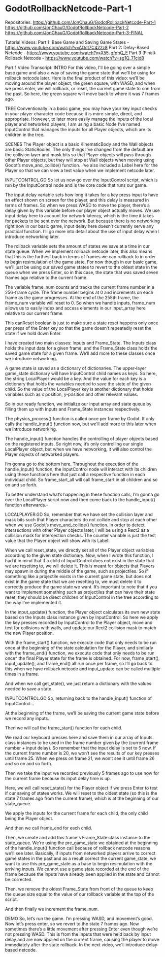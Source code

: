 # GodotRollbackNetcode-Part-1

Repositories:
https://github.com/JonChauG/GodotRollbackNetcode-Part-1
https://github.com/JonChauG/GodotRollbackNetcode-Part-2
https://github.com/JonChauG/GodotRollbackNetcode-Part-3-FINAL

Tutorial Videos:
Part 1: Base Game and Saving Game States - https://www.youtube.com/watch?v=AOct7C422z8
Part 2: Delay-Based Netcode - https://www.youtube.com/watch?v=X55-gfqhQ_E
Part 3 (Final): Rollback Netcode - https://www.youtube.com/watch?v=sg1Q_71cjd8

Part 1 Video Transcript:
INTRO
  For this video, I'll be going over a simple base game and also a way of saving the game state that we’ll be using for rollback netcode later. Here is the final product of this video: we’ll be moving around the player object, the green square, with WASD, and when we press enter, we will rollback, or reset, the current game state to one from the past. So here, the green square will move back to where it was 7 frames ago.

TREE
  Conventionally in a basic game, you may have your key input checks in your player character code because it is more simple, direct, and appropriate. However, to later more easily manage the inputs of the local player and networked players, I am using a basic Node I’ve named InputControl that manages the inputs for all Player objects, which are its children in the tree.

SCENES
  The Player object is a basic KinematicBody and the Wall objects are basic StaticBodies. The only things I've changed from the default are the collision layer and mask bits so that Player objects will pass through other Player objects, but they will stop at Wall objects when moving using Godot’s move_and_collide() function. I've also included a Label here for the Player so that we can view a test value when we implement netcode later.

INPUTCONTROL.GD
  So let us now go over the InputControl script, which is run by the InputControl node and is the core code that runs our game.

  The input delay variable sets how long it takes for a key press input to have an effect shown on screen for the player, and this delay is measured in terms of frames. So when we press WASD to move the player, there’s a delay given by this variable before our player object actually moves. We use input delay here to account for network latency, which is the time it takes for packets to be sent over the network. But because there is no networking right now in our basic game, input delay here doesn’t currently serve any practical function. I’ll go more into detail about the use of input delay when I introduce networking later.

  The rollback variable sets the amount of states we save at a time in our state queue. When we implement rollback netcode later, this also means that this is the furthest back in terms of frames we can rollback to in order to begin resimulation of the game state. For now though in our basic game, we'll just be using our saved game states to revert to the oldest state in the queue when we press Enter, so in this case, the state that was saved seven frames ago relative to the current frame.

  The variable frame_num counts and tracks the current frame number in a 256-frame cycle. The frame number begins at 0 and increments on each frame as the game progresses. At the end of the 255th frame, the frame_num variable will reset to 0. So when we handle inputs, frame_num allows us to easily index and access elements in our input_array here relative to our current frame.

  This canReset boolean is just to make sure a state reset happens only once per press of the Enter key so that the game doesn’t repeatedly reset the state if we hold down Enter.

  I have created two main classes: Inputs and Frame_State. The Inputs class holds the input data for a given frame, and the Frame_State class holds the saved game state for a given frame. We’ll add more to these classes once we introduce networking.

  A game state is saved as a dictionary of dictionaries. The upper-layer game_state dictionary will have InputControl child names as keys. So here, the string LocalPlayer would be a key. And the value for each key is a dictionary that holds the variables needed to save the state of the given child. So the value of the LocalPlayer key is another dictionary that holds variables such as x position, y-position and other relevant values. 

  So in our ready function, we initialize our input array and state queue by filling them up with Inputs and Frame_State instances respectively.

  The physics_process() function is called once per frame by Godot. It only calls the handle_input() function now, but we'll add more to this later when we introduce networking.

  The handle_input() function handles the controlling of player objects based on the registered inputs. So right now, it’s only controlling our single LocalPlayer object, but when we have networking, it will also control the Player objects of networked players.

  I’m gonna go to the bottom here. Throughout the execution of the handle_input() function, the InputControl node will interact with its children using these functions here that just call a respective function in each individual child. So frame_start_all will call frame_start in all children and so on and so forth.

  To better understand what’s happening in these function calls, I’m gonna go over the LocalPlayer script now and then come back to the handle_input() function afterwards.-

LOCALPLAYER.GD
  So, remember that we have set the collision layer and mask bits such that Player characters do not collide and stop at each other when we use Godot’s move_and_collide() function. In order to detect intersections with other Player objects later, I will be using a Rect2 as a collision mask for intersection checks. The counter variable is just the test value that the Player object will show with its Label.
  
  When we call reset_state, we directly set all of the Player object variables according to the given state dictionary. Now, when I wrote this function, I had it in mind that if a child of InputControl does not exist in the state that we are resetting to, we will delete it. This is meant for objects that Players may spawn in during the middle of the game, such as projectiles. So if something like a projectile exists in the current game state, but does not exist in the game state that we are resetting to, we must delete it to correctly produce the game state we want. It’s important to note that if you want to implement something such as projectiles that can have their state reset, they should be direct children of InputControl in the tree according to the way I’ve implemented it.

  In the input_update() function, the Player object calculates its own new state based on the Inputs class instance given by InputControl. So here we apply the key presses recorded by InputControl to the Player object, move and test for collisions with walls, and update our Rect2 collision mask to match the new Player position.

  With the frame_start() function, we execute code that only needs to be run once at the beginning of the state calculation for the Player, and similarly with the frame_end() function, we execute code that only needs to be run once^ the final Player state for the frame is obtained. For now, frame_start(), input_update(), and frame_end() all run once per frame, so I’ll go back to this when we have rollback netcode and input_update can be called multiple times in a frame.

  And when we call get_state(), we just return a dictionary with the values needed to save a state.

INPUTCONTROL.GD
  So, returning back to the handle_input() function of InputControl...

  At the beginning of the frame, we’ll be saving the current game state before we record any inputs.

  Then we will call the frame_start() function for each child.

  We read our keyboard presses here and save them in our array of Inputs class instances to be used in the frame number given by the (current frame number + input delay). So remember that the input delay is set to 5 now. If the current frame number is 20, we won’t see the results of our key presses until frame 25. When we press on frame 21, we won’t see it until frame 26 and so on and so forth.

  Then we take the input we recorded previously 5 frames ago to use now for the current frame because its input delay time is up.

  Here, we will call reset_state() for the Player object if we press Enter to test if our saving of states works. We will reset to the oldest state (so this is the state 7 frames ago from the current frame), which is at the beginning of our state_queue.

  We apply the inputs for the current frame for each child, the only child being the Player object.

  And then we call frame_end for each child.

  Then, we create and add this frame's Frame_State class instance to the state_queue. We're using the pre_game_state we obtained at the beginning of the handle_input() function call because of rollback netcode reasons we'll see later. Basically, if inputs from networked players arrive to correct game states in the past and as a result correct the current game_state, we want to use this pre_game_state as a base to begin resimulation with the arriving inputs. We cannot use a game state recorded at the end of the frame because the inputs have already been applied in the state and cannot be corrected. 

  Then, we remove the oldest Frame_State from front of the queue to keep the queue size equal to the value of our rollback variable at the top of the script.

  And then finally we increment the frame_num.

DEMO
  So, let’s run the game. I’m pressing WASD, and movement’s good. Now let’s press enter, so we revert to the state 7 frames ago. Now sometimes there’s a little movement after pressing Enter even though we’re not pressing WASD. This is from the inputs that were held back by input delay and are now applied on the current frame, causing the player to move immediately after the state rollback. In the next video, we’ll introduce delay-based netcode.
